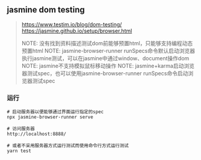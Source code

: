 ## jasmine dom testing

> https://www.testim.io/blog/dom-testing/
> https://jasmine.github.io/setup/browser.html
>
> NOTE: 没有找到资料描述测试dom前能够预置html，只能够支持编程动态预置html
> NOTE: jasmine-browser-runner runSpecs命令默认启动浏览器执行jasmine测试，可以在jasmine中通过window、document操作dom
> NOTE: jasmine不支持模拟鼠标移动操作
> NOTE: jasmine+karma启动浏览器测试spec，也可以使用jasmine-browser-runner runSpecs命令启动浏览器测试spec



### 运行

```
# 启动服务器以便能够通过界面运行指定的spec
npx jasmine-browser-runner serve

# 访问服务器
http://localhost:8888/

# 或者不采用服务器方式运行测试而使用命令行方式运行测试
yarn test
```

